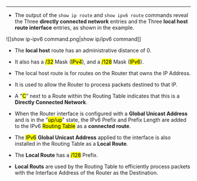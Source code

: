 
---
- The output of the `show ip route` and `show ipv6 route` commands reveal the Three **directly connected network** entries and the Three **local host route interface** entries, as shown in the example.

![[show ip-ipv6 command.png|show ip/ipv6 command]]

- The **local host** route has an administrative distance of 0. 
- It also has a <mark class="hltr-green">/32</mark> Mask (<mark class="hltr-blue">IPv4</mark>),
  and a <mark class="hltr-green">/128</mark> Mask (<mark class="hltr-blue">IPv6</mark>).
-  The local host route is for routes on the Router that owns the IP Address.
- It is used to allow the Router to process packets destined to that IP.

- A "<mark class="hltr-pink">C</mark>" next to a Route within the Routing Table indicates that this is a **Directly Connected Network**.
- When the Router interface is configured with a **Global Unicast Address** and is in the "<mark class="hltr-green">up/up</mark>" state, the IPv6 Prefix and Prefix Length are added to the IPv6 <mark class="hltr-yellow">Routing Table</mark> as a **connected route**.

- The <mark class="hltr-blue">IPv6</mark> **Global Unicast Address** applied to the interface is also installed in the Routing Table as a **Local Route**.
- The **Local Route** has a <mark class="hltr-green">/128</mark> Prefix.
- **Local Routs** are used by the Routing Table to efficiently process packets with the Interface Address of the Router as the Destination.
